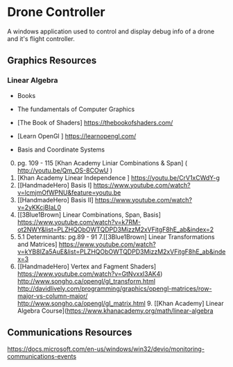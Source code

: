 # Drone Controller
A windows application used to control and display debug info of a drone and
it's flight controller.

## Graphics Resources
### Linear Algebra
* Books
*   The fundamentals of Computer Graphics
*   [The Book of Shaders] https://thebookofshaders.com/
*   [Learn OpenGl       ] https://learnopengl.com/

* Basis and Coordinate Systems
0. pg. 109 - 115
[Khan Academy Liniar Combinations & Span]
(
 http://youtu.be/Qm_OS-8COwU
 )
2. [Khan Academy Linear Independence       ] https://youtu.be/CrV1xCWdY-g
3. [[HandmadeHero] Basis  I] https://www.youtube.com/watch?v=lcmjmOfWPNU&feature=youtu.be
4. [[HandmadeHero] Basis II] https://www.youtube.com/watch?v=2yKKcjBIaL0
5. [[3Blue1Brown] Linear Combinations, Span, Basis]
https://www.youtube.com/watch?v=k7RM-ot2NWY&list=PLZHQObOWTQDPD3MizzM2xVFitgF8hE_ab&index=2
6. 5.1 Determinants: pg.89 - 91
7.[[3Blue1Brown] Linear Transformations and Matrices]
https://www.youtube.com/watch?v=kYB8IZa5AuE&list=PLZHQObOWTQDPD3MizzM2xVFitgF8hE_ab&index=3
8. [[HandmadeHero] Vertex and Fagment Shaders] https://www.youtube.com/watch?v=GtNvxxl3AK4)
http://www.songho.ca/opengl/gl_transform.html http://davidlively.com/programming/graphics/opengl-matrices/row-major-vs-column-major/   
http://www.songho.ca/opengl/gl_matrix.html                                                                                                                                                                                                                                                                             9. [[Khan Academy] Linear Algebra Course](https://www.khanacademy.org/math/linear-algebra


## Communications Resources
https://docs.microsoft.com/en-us/windows/win32/devio/monitoring-communications-events